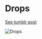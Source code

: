 # Drops

[See tumblr post](http://gobslog.tumblr.com/post/162601416281/drops-publishing-some-old-sketches-source-code)

![Drops](http://68.media.tumblr.com/0c86e7e409eb5632a6947ed4bb9f69c7/tumblr_osl1f8TyIN1qenceeo1_500.gif)
